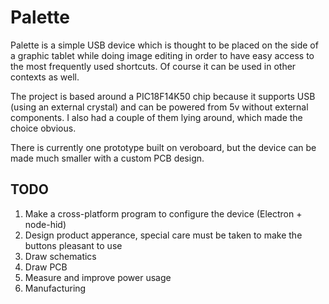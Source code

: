 # Palette

Palette is a simple USB device which is thought to be placed on the side of a graphic tablet while doing image editing in order to have easy access to the most frequently used shortcuts. Of course it can be used in other contexts as well.

The project is based around a PIC18F14K50 chip because it supports USB (using an external crystal) and can be powered from 5v without external components. I also had a couple of them lying around, which made the choice obvious.

There is currently one prototype built on veroboard, but the device can be made much smaller with a custom PCB design.

## TODO

1) Make a cross-platform program to configure the device (Electron + node-hid)
2) Design product apperance, special care must be taken to make the buttons pleasant to use
3) Draw schematics
4) Draw PCB
5) Measure and improve power usage
6) Manufacturing
